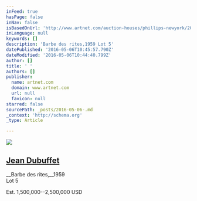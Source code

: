 ```yaml
---
inFeed: true
hasPage: false
inNav: false
isBasedOnUrl: 'http://www.artnet.com/auction-houses/phillips-newyork/20th-century-contemporary-art-evening-sale-2-8-May-2016/'
inLanguage: null
keywords: []
description: 'Barbe des rites,1959 Lot 5'
datePublished: '2016-05-06T10:45:57.790Z'
dateModified: '2016-05-06T10:44:40.799Z'
author: []
title: ' '
authors: []
publisher:
  name: artnet.com
  domain: www.artnet.com
  url: null
  favicon: null
starred: false
sourcePath: _posts/2016-05-06-.md
_context: 'http://schema.org'
_type: Article

---
```

![](https://the-grid-user-content.s3-us-west-2.amazonaws.com/fdc967f6-07f7-4363-b4e4-5b13dea41c90.png)

## 

## [Jean Dubuffet][0]

__Barbe des rites,__1959  
Lot 5

Est. 1,500,000--2,500,000 USD

[0]: http://www.artnet.com/auction-houses/phillips-newyork/artist-jean-dubuffet/